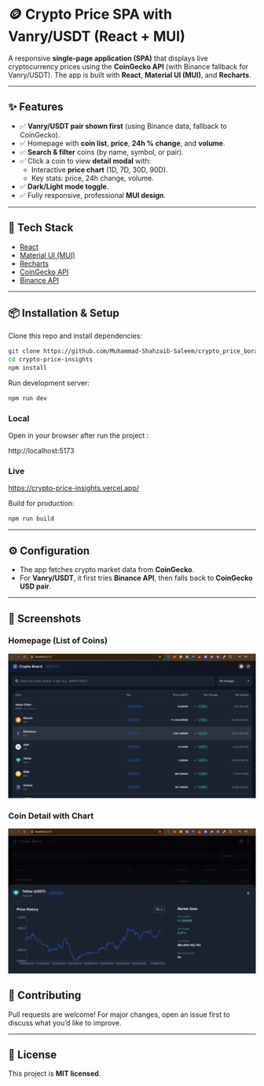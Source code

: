 # 🪙 Crypto Price SPA with Vanry/USDT (React + MUI)

A responsive **single-page application (SPA)** that displays live cryptocurrency prices using the **CoinGecko API** (with Binance fallback for Vanry/USDT).
The app is built with **React**, **Material UI (MUI)**, and **Recharts**.

---

## ✨ Features

- ✅ **Vanry/USDT pair shown first** (using Binance data, fallback to CoinGecko).
- ✅ Homepage with **coin list**, **price**, **24h % change**, and **volume**.
- ✅ **Search & filter** coins (by name, symbol, or pair).
- ✅ Click a coin to view **detail modal** with:
  - Interactive **price chart** (1D, 7D, 30D, 90D).
  - Key stats: price, 24h change, volume.
- ✅ **Dark/Light mode toggle**.
- ✅ Fully responsive, professional **MUI design**.

---

## 🚀 Tech Stack

- [React](https://react.dev/)
- [Material UI (MUI)](https://mui.com/)
- [Recharts](https://recharts.org/)
- [CoinGecko API](https://www.coingecko.com/en/api)
- [Binance API](https://binance-docs.github.io/apidocs/spot/en/#symbol-price-ticker)

---

## 📦 Installation & Setup

Clone this repo and install dependencies:

```bash
git clone https://github.com/Muhammad-Shahzaib-Saleem/crypto_price_borad.git
cd crypto-price-insights
npm install
```

Run development server:

```bash
npm run dev
```

### Local

Open in your browser after run the project :

http://localhost:5173

### Live

https://crypto-price-insights.vercel.app/

Build for production:

```bash
npm run build
```

---

## ⚙️ Configuration

- The app fetches crypto market data from **CoinGecko**.
- For **Vanry/USDT**, it first tries **Binance API**, then falls back to **CoinGecko USD pair**.

---

## 📸 Screenshots

### Homepage (List of Coins)

![Homepage](assets/Home-page.png)

### Coin Detail with Chart

![Detail View](assets/prices.png)

## 🙌 Contributing

Pull requests are welcome! For major changes, open an issue first to discuss what you’d like to improve.

---

## 📄 License

This project is **MIT licensed**.

